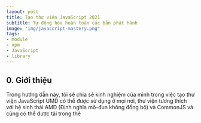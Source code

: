 ```yaml
---
layout: post
title: Tạo thư viện JavaScript 2021
subtitle: Tự động hóa hoàn toàn các bản phát hành
image: "img/javascript-mastery.png"
tags:
- module
- npm
- JavaScript
- library
---
```


## 0. Giới thiệu

Trong hướng dẫn này, tôi sẽ chia sẻ kinh nghiệm của mình trong việc tạo thư viện JavaScript UMD có thể được sử dụng ở mọi nơi, thư viện tương thích với hệ sinh thái AMD (Định nghĩa mô-đun không đồng bộ) và CommonJS và cũng có thể được tải trong thẻ <script>.

Để biết thêm thông tin về AMD, CommonJS và UMD, [David Calhoun](https://www.davidbcalhoun.com/2014/what-is-amd-commonjs-and-umd/) đã viết một blog tuyệt vời để so sánh chúng, rất nên đọc.

Được rồi, hãy bắt đầu!


## Tạo một thư viện JavaScript

Chúng tôi sẽ tạo ra một máy tính cầm tay siêu đơn giản :) 

### Tạo một kho lưu trữ (repository) mới

Truy cập [Github](https://github.com) và tạo một dự án mới có tên là `calculator`, khởi tạo kho lưu trữ bằng README, `.gitignore` và chọn giấy phép. 

![repository](https://boxxv.github.io/img/posts/1 iWRF_3Dpj05_K4Pp-iDK8Q.png "repository")

Sao chép kho lưu trữ mới được tạo và nhập vào thư mục: 

{% highlight js %}
git clone git@github.com:<GH_USERNAME>/calculator.git && cd calculator
{% endhighlight %}


### Khởi tạo gói NPM và cài đặt các phụ thuộc Node.js

Chúng tôi sẽ sử dụng `Webpack` để đóng gói thư viện để phân phối và sử dụng `babel` để giúp xử lý cú pháp `ES6` để thư viện của chúng tôi hoạt động trên hầu hết các trình duyệt. 

{% highlight js %}
npm init -y

npm i -D webpack webpack-cli babel-loader @babel/core @babel/preset-env
{% endhighlight %}


### Xếp lớp (Scaffold) thư viện

Webpack có một hướng dẫn tuyệt vời về [cách tạo thư viện](https://webpack.js.org/guides/author-libraries/), hãy mượn cấu trúc thư mục của nó.

{% highlight js %}
mkdir -p {src,dist,examples/browser,examples/node}

touch src/index.js examples/browser/index.html examples/node/example.js
{% endhighlight %}





-----
Tham khảo:
- [Tạo thư viện JavaScript và tự động hóa hoàn toàn các bản phát hành vào năm 2020 ](https://medium.com/@jeantimex/create-a-javascript-library-and-fully-automate-the-releases-ccce93153dbb)
